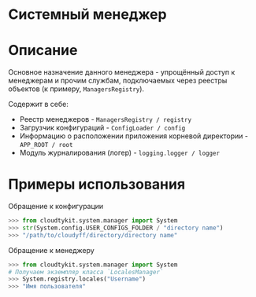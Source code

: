 # Системный менеджер


# Описание
Основное назначение данного менеджера - упрощённый доступ к менеджерам и прочим службам, подключаемых через реестры объектов (к примеру, `ManagersRegistry`). 

Содержит в себе:
* Реестр менеджеров - `ManagersRegistry / registry`
* Загрузчик конфигураций - `ConfigLoader / config`
* Информацию о расположении приложения корневой директории - `APP_ROOT / root`
* Модуль журналирования (логер) - `logging.logger / logger`


# Примеры использования

Обращение к конфигурации

```py
>>> from cloudtykit.system.manager import System
>>> str(System.config.USER_CONFIGS_FOLDER / "directory name")
>>> "/path/to/cloudyff/directory/directory name"
```

Обращение к менеджеру
```py
>>> from cloudtykit.system.manager import System
# Получаем экземпляр класса `LocalesManager`
>>> System.registry.locales("Username")
>>> "Имя пользователя"
```
